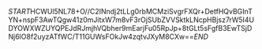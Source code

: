 $START$HCWUl5NL78+O//C2INndj2tLLg0rbMCMziSvgrFXQr+DetfHQvBGInTYN+nspF3AwTQgw41z0mJitxW7m8vF3rOjSUbZVVSktkLNcpHBjsz7rW5I4UDYOWXWZUYQPEJdRJmjhVQbher9mEarjFu05RpJp+8tGLt5sFgfB3EwTSjDNj6lO8f2uyzATfWC/T11GUWsFOkJw4zqtvJXyM8CXw==$END$